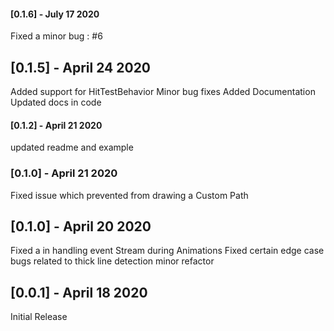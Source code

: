 #### [0.1.6] - July 17 2020 
Fixed a minor bug : #6

## [0.1.5] - April 24 2020 
Added support for HitTestBehavior
Minor bug fixes
Added Documentation
Updated docs in code

#### [0.1.2] - April 21 2020 
updated readme and example

### [0.1.0] - April 21 2020 
Fixed issue which prevented from drawing a Custom Path

## [0.1.0] - April 20 2020 
Fixed a in handling event Stream during Animations
Fixed certain edge case bugs related to thick line detection
minor refactor

## [0.0.1] - April 18 2020 
Initial Release
